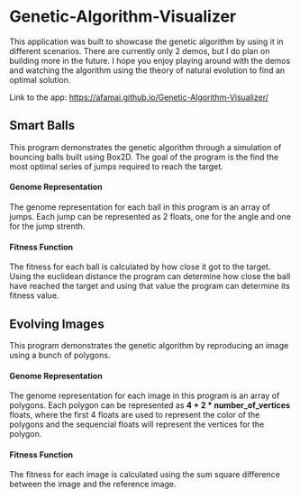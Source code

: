 # Genetic-Algorithm-Visualizer

This application was built to showcase the genetic algorithm by using it in different scenarios. There are currently only 2 demos, but I do plan on building more in the future. I hope you enjoy playing around with the demos and watching the algorithm using the theory of natural evolution to find an optimal solution.

Link to the app: https://afamai.github.io/Genetic-Algorithm-Visualizer/

## Smart Balls
This program demonstrates the genetic algorithm through a simulation of bouncing balls built using Box2D. The goal of the program is the find the most optimal series of jumps required to reach the target.

#### Genome Representation
The genome representation for each ball in this program is an array of jumps. Each jump can be represented as 2 floats, one for the angle and one for the jump strenth.

#### Fitness Function
The fitness for each ball is calculated by how close it got to the target. Using the euclidean distance the program can determine how close the ball have reached the target and using that value the program can determine its fitness value.

## Evolving Images
This program demonstrates the genetic algorithm by reproducing an image using a bunch of polygons.

#### Genome Representation
The genome representation for each image in this program is an array of polygons. Each polygon can be represented as **4 + 2 * number_of_vertices** floats, where the first 4 floats are used to represent the color of the polygons and the sequencial floats will represent the vertices for the polygon.

#### Fitness Function
The fitness for each image is calculated using the sum square difference between the image and the reference image. 
